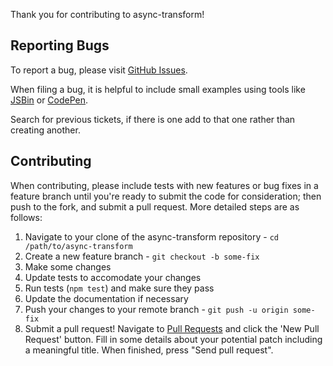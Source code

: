 
Thank you for contributing to async-transform!

## Reporting Bugs

To report a bug, please visit [GitHub Issues](../../issues).

When filing a bug, it is helpful to include small examples using tools like [JSBin][1] or [CodePen][2].

Search for previous tickets, if there is one add to that one rather than creating another.

## Contributing

When contributing, please include tests with new features or bug fixes in a feature branch until you're ready to submit the code for consideration; then push to the fork, and submit a pull request. More detailed steps are as follows:

1. Navigate to your clone of the async-transform repository - `cd /path/to/async-transform`
2. Create a new feature branch - `git checkout -b some-fix`
3. Make some changes
4. Update tests to accomodate your changes
5. Run tests (`npm test`) and make sure they pass
6. Update the documentation if necessary
7. Push your changes to your remote branch - `git push -u origin some-fix`
8. Submit a pull request! Navigate to [Pull Requests](../../pulls) and click the 'New Pull Request' button. Fill in some details about your potential patch including a meaningful title. When finished, press "Send pull request".

[1]: https://jsbin.com/
[2]: https://codepen.io/
